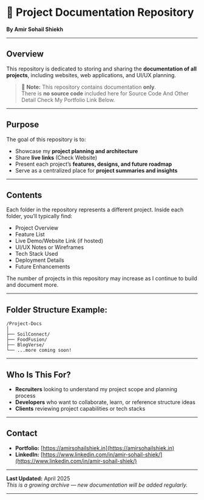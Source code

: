 # 📁 Project Documentation Repository

**By Amir Sohail Shiekh**

---

## Overview

This repository is dedicated to storing and sharing the **documentation of all projects**, including websites, web applications, and UI/UX planning.

> 🔔 **Note:** This repository contains documentation **only**.  
> There is **no source code** included here for Source Code And Other Detail Check My Portfolio Link Below.

---

## Purpose

The goal of this repository is to:

- Showcase my **project planning and architecture**
- Share **live links** (Check Website)
- Present each project’s **features, designs, and future roadmap**
- Serve as a centralized place for **project summaries and insights**

---

## Contents

Each folder in the repository represents a different project. Inside each folder, you’ll typically find:

- Project Overview
- Feature List
- Live Demo/Website Link (if hosted)
- UI/UX Notes or Wireframes
- Tech Stack Used
- Deployment Details
- Future Enhancements

The number of projects in this repository may increase as I continue to build and document more.

---

## Folder Structure Example:

```
/Project-Docs
│
├── SoilConnect/
├── FoodFusion/
├── BlogVerse/
└── ...more coming soon!
```

---

## Who Is This For?

- **Recruiters** looking to understand my project scope and planning process
- **Developers** who want to collaborate, learn, or reference structure ideas
- **Clients** reviewing project capabilities or tech stacks

---

## Contact

- **Portfolio:** [https://amirsohailshiek.in](https://amirsohailshiek.in)
- **LinkedIn:** [https://www.linkedin.com/in/amir-sohail-shiek/](https://www.linkedin.com/in/amir-sohail-shiek/)

---

**Last Updated:** April 2025  
_This is a growing archive — new documentation will be added regularly._

---
